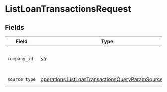 # ListLoanTransactionsRequest


## Fields

| Field                                                                                                                      | Type                                                                                                                       | Required                                                                                                                   | Description                                                                                                                | Example                                                                                                                    |
| -------------------------------------------------------------------------------------------------------------------------- | -------------------------------------------------------------------------------------------------------------------------- | -------------------------------------------------------------------------------------------------------------------------- | -------------------------------------------------------------------------------------------------------------------------- | -------------------------------------------------------------------------------------------------------------------------- |
| `company_id`                                                                                                               | *str*                                                                                                                      | :heavy_check_mark:                                                                                                         | Unique identifier for a company.                                                                                           | 8a210b68-6988-11ed-a1eb-0242ac120002                                                                                       |
| `source_type`                                                                                                              | [operations.ListLoanTransactionsQueryParamSourceType](../../models/operations/listloantransactionsqueryparamsourcetype.md) | :heavy_check_mark:                                                                                                         | Data source type                                                                                                           |                                                                                                                            |